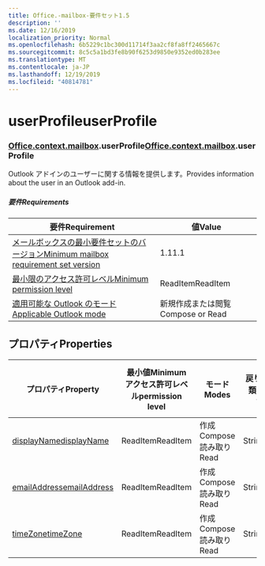 ```yaml
---
title: Office.-mailbox-要件セット1.5
description: ''
ms.date: 12/16/2019
localization_priority: Normal
ms.openlocfilehash: 6b5229c1bc300d11714f3aa2cf8fa8ff2465667c
ms.sourcegitcommit: 8c5c5a1bd3fe8b90f6253d9850e9352ed0b283ee
ms.translationtype: MT
ms.contentlocale: ja-JP
ms.lasthandoff: 12/19/2019
ms.locfileid: "40814781"
---
```

# <a name="userprofile"></a><span data-ttu-id="31663-102">userProfile</span><span class="sxs-lookup"><span data-stu-id="31663-102">userProfile</span></span>

### <a name="officeofficemdcontextofficecontextmdmailboxofficecontextmailboxmduserprofile"></a><span data-ttu-id="31663-103">[Office](office.md)[.context](office.context.md)[.mailbox](office.context.mailbox.md).userProfile</span><span class="sxs-lookup"><span data-stu-id="31663-103">[Office](office.md)[.context](office.context.md)[.mailbox](office.context.mailbox.md).userProfile</span></span>

<span data-ttu-id="31663-104">Outlook アドインのユーザーに関する情報を提供します。</span><span class="sxs-lookup"><span data-stu-id="31663-104">Provides information about the user in an Outlook add-in.</span></span>

##### <a name="requirements"></a><span data-ttu-id="31663-105">要件</span><span class="sxs-lookup"><span data-stu-id="31663-105">Requirements</span></span>

|<span data-ttu-id="31663-106">要件</span><span class="sxs-lookup"><span data-stu-id="31663-106">Requirement</span></span>| <span data-ttu-id="31663-107">値</span><span class="sxs-lookup"><span data-stu-id="31663-107">Value</span></span>|
|---|---|
|[<span data-ttu-id="31663-108">メールボックスの最小要件セットのバージョン</span><span class="sxs-lookup"><span data-stu-id="31663-108">Minimum mailbox requirement set version</span></span>](../../requirement-sets/outlook-api-requirement-sets.md)| <span data-ttu-id="31663-109">1.1</span><span class="sxs-lookup"><span data-stu-id="31663-109">1.1</span></span>|
|[<span data-ttu-id="31663-110">最小限のアクセス許可レベル</span><span class="sxs-lookup"><span data-stu-id="31663-110">Minimum permission level</span></span>](/outlook/add-ins/understanding-outlook-add-in-permissions)| <span data-ttu-id="31663-111">ReadItem</span><span class="sxs-lookup"><span data-stu-id="31663-111">ReadItem</span></span>|
|[<span data-ttu-id="31663-112">適用可能な Outlook のモード</span><span class="sxs-lookup"><span data-stu-id="31663-112">Applicable Outlook mode</span></span>](/outlook/add-ins/#extension-points)| <span data-ttu-id="31663-113">新規作成または閲覧</span><span class="sxs-lookup"><span data-stu-id="31663-113">Compose or Read</span></span>|

## <a name="properties"></a><span data-ttu-id="31663-114">プロパティ</span><span class="sxs-lookup"><span data-stu-id="31663-114">Properties</span></span>

| <span data-ttu-id="31663-115">プロパティ</span><span class="sxs-lookup"><span data-stu-id="31663-115">Property</span></span> | <span data-ttu-id="31663-116">最小値</span><span class="sxs-lookup"><span data-stu-id="31663-116">Minimum</span></span><br><span data-ttu-id="31663-117">アクセス許可レベル</span><span class="sxs-lookup"><span data-stu-id="31663-117">permission level</span></span> | <span data-ttu-id="31663-118">モード</span><span class="sxs-lookup"><span data-stu-id="31663-118">Modes</span></span> | <span data-ttu-id="31663-119">戻り値の種類</span><span class="sxs-lookup"><span data-stu-id="31663-119">Return type</span></span> | <span data-ttu-id="31663-120">最小値</span><span class="sxs-lookup"><span data-stu-id="31663-120">Minimum</span></span><br><span data-ttu-id="31663-121">要件セット</span><span class="sxs-lookup"><span data-stu-id="31663-121">requirement set</span></span> |
|---|---|---|---|:---:|
| [<span data-ttu-id="31663-122">displayName</span><span class="sxs-lookup"><span data-stu-id="31663-122">displayName</span></span>](/javascript/api/outlook/office.userprofile?view=outlook-js-1.5#displayname) | <span data-ttu-id="31663-123">ReadItem</span><span class="sxs-lookup"><span data-stu-id="31663-123">ReadItem</span></span> | <span data-ttu-id="31663-124">作成</span><span class="sxs-lookup"><span data-stu-id="31663-124">Compose</span></span><br><span data-ttu-id="31663-125">読み取り</span><span class="sxs-lookup"><span data-stu-id="31663-125">Read</span></span> | <span data-ttu-id="31663-126">String</span><span class="sxs-lookup"><span data-stu-id="31663-126">String</span></span> | [<span data-ttu-id="31663-127">1.1</span><span class="sxs-lookup"><span data-stu-id="31663-127">1.1</span></span>](../requirement-set-1.1/outlook-requirement-set-1.1.md) |
| [<span data-ttu-id="31663-128">emailAddress</span><span class="sxs-lookup"><span data-stu-id="31663-128">emailAddress</span></span>](/javascript/api/outlook/office.userprofile?view=outlook-js-1.5#emailaddress) | <span data-ttu-id="31663-129">ReadItem</span><span class="sxs-lookup"><span data-stu-id="31663-129">ReadItem</span></span> | <span data-ttu-id="31663-130">作成</span><span class="sxs-lookup"><span data-stu-id="31663-130">Compose</span></span><br><span data-ttu-id="31663-131">読み取り</span><span class="sxs-lookup"><span data-stu-id="31663-131">Read</span></span> | <span data-ttu-id="31663-132">String</span><span class="sxs-lookup"><span data-stu-id="31663-132">String</span></span> | [<span data-ttu-id="31663-133">1.1</span><span class="sxs-lookup"><span data-stu-id="31663-133">1.1</span></span>](../requirement-set-1.1/outlook-requirement-set-1.1.md) |
| [<span data-ttu-id="31663-134">timeZone</span><span class="sxs-lookup"><span data-stu-id="31663-134">timeZone</span></span>](/javascript/api/outlook/office.userprofile?view=outlook-js-1.5#timezone) | <span data-ttu-id="31663-135">ReadItem</span><span class="sxs-lookup"><span data-stu-id="31663-135">ReadItem</span></span> | <span data-ttu-id="31663-136">作成</span><span class="sxs-lookup"><span data-stu-id="31663-136">Compose</span></span><br><span data-ttu-id="31663-137">読み取り</span><span class="sxs-lookup"><span data-stu-id="31663-137">Read</span></span> | <span data-ttu-id="31663-138">String</span><span class="sxs-lookup"><span data-stu-id="31663-138">String</span></span> | [<span data-ttu-id="31663-139">1.1</span><span class="sxs-lookup"><span data-stu-id="31663-139">1.1</span></span>](../requirement-set-1.1/outlook-requirement-set-1.1.md) |
